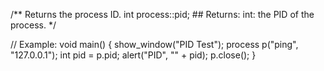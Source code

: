 /**
	Returns the process ID.
	int process::pid;
	## Returns:
		int: the PID of the process.
*/

// Example:
void main() {
	show_window("PID Test");
	process p("ping", "127.0.0.1");
	int pid = p.pid;
	alert("PID", "" + pid);
	p.close();
}
